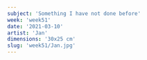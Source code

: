 ```yaml
---
subject: 'Something I have not done before'
week: 'week51'
date: '2021-03-10'
artist: 'Jan'
dimensions: '30x25 cm'
slug: 'week51/Jan.jpg'
---
```

